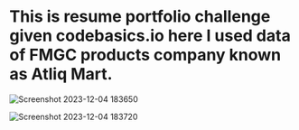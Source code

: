 # This is resume portfolio challenge given codebasics.io here I used data of FMGC products company known as Atliq Mart.
![Screenshot 2023-12-04 183650](https://github.com/ganesh186k/fmgc/assets/150351407/e7bf8f4d-1e01-4134-84d5-3ef0dde4ec2b)

![Screenshot 2023-12-04 183720](https://github.com/ganesh186k/fmgc/assets/150351407/50757e01-5614-4a4d-b1f1-a545c99a7f52)
